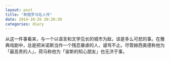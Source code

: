 ```yaml
---
layout: post
title: "希腊罗马名人传"
date: 2014-10-26 20:20:30
categories: diary
---
```


从这一件事看来，与一个以语言和文学见长的城市为敌，该是多么可悲的事。在雅典戏剧中，总是把米诺斯当作一个残忍暴虐的人，谩骂不止。尽管赫西奥德称他为「最高贵的人」，荷马称他为「宙斯的知心朋友」也无济于事。
